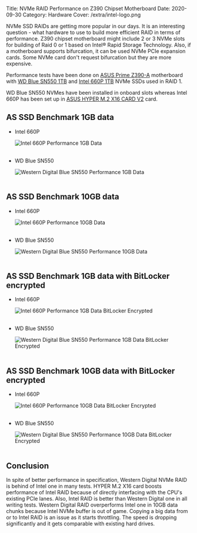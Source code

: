 Title: NVMe RAID Performance on Z390 Chipset Motherboard
Date: 2020-09-30
Category: Hardware
Cover: /extra/intel-logo.png

NVMe SSD RAIDs are getting more popular in our days. It is an interesting question - what hardware to use to build more efficient RAID in terms of performance. Z390 chipset motherboard might include 2 or 3 NVMe slots for building of Raid 0 or 1 based on Intel® Rapid Storage Technology. Also, if a motherboard supports bifurcation, it can be used NVMe PCIe expansion cards. Some NVMe card don't request bifurcation but they are more expensive.

Performance tests have been done on [ASUS Prime Z390-A](https://www.asus.com/ca-en/Motherboards/PRIME-Z390-A/) motherboard with [WD Blue SN550 1TB](https://www.westerndigital.com/products/internal-drives/wd-blue-nvme-ssd) and [Intel 660P 1TB](https://www.intel.ca/content/www/ca/en/products/memory-storage/solid-state-drives/consumer-ssds/6-series/ssd-660p-series/660p-series-1-tb-m-2-80mm-3d2.html) NVMe SSDs used in RAID 1.

WD Blue SN550 NVMes have been installed in onboard slots whereas Intel 660P has been set up in [ASUS HYPER M.2 X16 CARD V2](https://www.asus.com/ca-en/Motherboard-Accessories/HYPER-M-2-X16-CARD-V2/) card.

## AS SSD Benchmark 1GB data

   * Intel 660P

     ![Intel 660P Performance 1GB Data]({static}/images/nvme-raid-performance-z390-chipset-motherboards/intel-660p-performance-1gb-data.jpg)</br></br>

   * WD Blue SN550

     ![Western Digital Blue SN550 Performance 1GB Data]({static}/images/nvme-raid-performance-z390-chipset-motherboards/western-digital-blue-sn550-performance-1gb-data.jpg)</br></br>

## AS SSD Benchmark 10GB data

   * Intel 660P

     ![Intel 660P Performance 10GB Data]({static}/images/nvme-raid-performance-z390-chipset-motherboards/intel-660p-performance-10gb-data.jpg)</br></br>

   * WD Blue SN550

     ![Western Digital Blue SN550 Performance 10GB Data]({static}/images/nvme-raid-performance-z390-chipset-motherboards/western-digital-blue-sn550-performance-10gb-data.jpg)</br></br>

## AS SSD Benchmark 1GB data with BitLocker encrypted

   * Intel 660P

     ![Intel 660P Performance 1GB Data BitLocker Encrypted]({static}/images/nvme-raid-performance-z390-chipset-motherboards/intel-660p-performance-1gb-data-bitlocker-encrypted.jpg)</br></br>

   * WD Blue SN550

     ![Western Digital Blue SN550 Performance 1GB Data BitLocker Encrypted]({static}/images/nvme-raid-performance-z390-chipset-motherboards/western-digital-blue-sn550-performance-1gb-data-bitlocker-encrypted.jpg)</br></br>

## AS SSD Benchmark 10GB data with BitLocker encrypted

   * Intel 660P

     ![Intel 660P Performance 10GB Data BitLocker Encrypted]({static}/images/nvme-raid-performance-z390-chipset-motherboards/intel-660p-performance-10gb-data-bitlocker-encrypted.jpg)</br></br>

   * WD Blue SN550

     ![Western Digital Blue SN550 Performance 10GB Data BitLocker Encrypted]({static}/images/nvme-raid-performance-z390-chipset-motherboards/western-digital-blue-sn550-performance-10gb-data-bitlocker-encrypted.jpg)</br></br>

## Conclusion

In spite of better performance in specification, Western Digital NVMe RAID is behind of Intel one in many tests. HYPER M.2 X16 card boosts performance of Intel RAID because of directly interfacing with the CPU's existing PCIe lanes. Also, Intel RAID is better than Western Digital one in all writing tests. Western Digital RAID overperforms Intel one in 10GB data chunks because Intel NVMe buffer is out of game. Copying a big data from or to Intel RAID is an issue as it starts throttling. The speed is dropping significantly and it gets comparable with existing hard drives.




